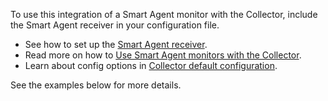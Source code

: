 To use this integration of a Smart Agent monitor with the Collector, include the Smart Agent receiver in your configuration file. 

- See how to set up the [Smart Agent receiver](https://docs.splunk.com/observability/gdi/opentelemetry/components/smartagent-receiver.html).
- Read more on how to [Use Smart Agent monitors with the Collector](https://docs.splunk.com/Observability/gdi/opentelemetry/smart-agent-migration-monitors.html).
- Learn about config options in [Collector default configuration](https://docs.splunk.com/Observability/gdi/opentelemetry/configure-the-collector-ootb.html). 

See the examples below for more details.